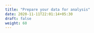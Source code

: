 ```yaml
---
title: "Prepare your data for analysis"
date: 2020-11-11T22:01:14+05:30
draft: false
weight: 60
---
```

